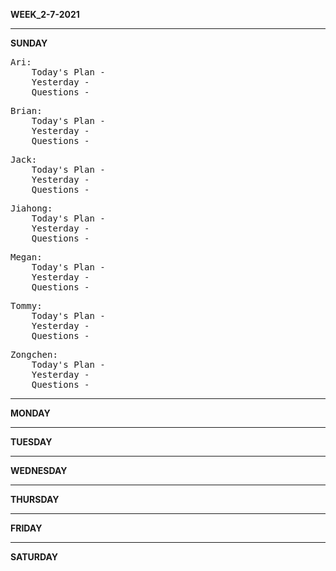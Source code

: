 <b>WEEK_2-7-2021</b>  
<hr>
<b>SUNDAY</b>  
<pre>
Ari: 
    Today's Plan - 
    Yesterday - 
    Questions - 
</pre><pre>
Brian:  
    Today's Plan - 
    Yesterday - 
    Questions - 
</pre><pre>
Jack:  
    Today's Plan - 
    Yesterday - 
    Questions - 
</pre><pre>
Jiahong:  
    Today's Plan - 
    Yesterday - 
    Questions - 
</pre><pre>
Megan:  
    Today's Plan - 
    Yesterday - 
    Questions - 
</pre><pre>
Tommy:  
    Today's Plan - 
    Yesterday - 
    Questions - 
</pre><pre>
Zongchen:  
    Today's Plan - 
    Yesterday - 
    Questions - 
</pre>
<hr>
<b>MONDAY</b>  
<hr>
<b>TUESDAY</b>  
<hr>
<b>WEDNESDAY</b>  
<hr>
<b>THURSDAY</b>  
<hr>
<b>FRIDAY</b>  
<hr>
<b>SATURDAY</b>
